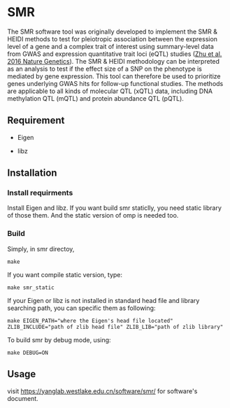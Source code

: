 # SMR

The SMR software tool was originally developed to implement the SMR & HEIDI methods to test for pleiotropic association between the expression level of a gene and a complex trait of interest using summary-level data from GWAS and expression quantitative trait loci (eQTL) studies ([Zhu et al. 2016 Nature Genetics](https://www.nature.com/articles/ng.3538/)). The SMR & HEIDI methodology can be interpreted as an analysis to test if the effect size of a SNP on the phenotype is mediated by gene expression. This tool can therefore be used to prioritize genes underlying GWAS hits for follow-up functional studies. The methods are applicable to all kinds of molecular QTL (xQTL) data, including DNA methylation QTL (mQTL) and protein abundance QTL (pQTL).


## Requirement  

* Eigen

* libz  

## Installation

### Install requirments  
Install Eigen and libz. If you want build smr staticlly, you need static library of those them. And the static version of omp is needed too.

### Build

Simply, in smr directoy,

```
make
```

If you want compile static version, type:

```
make smr_static
```

If your Eigen or libz is not installed in standard head file and library searching path, you can
specific them as following:

```
make EIGEN_PATH="where the Eigen's head file located" ZLIB_INCLUDE="path of zlib head file" ZLIB_LIB="path of zlib library"
```

To build smr by debug mode, using:

```
make DEBUG=ON
```

## Usage  
visit https://yanglab.westlake.edu.cn/software/smr/ for software's document.
